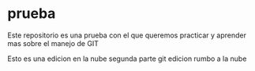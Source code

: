 # prueba 
Este repositorio es una prueba con el que queremos practicar y aprender mas sobre el manejo de GIT

Esto es una edicion en la nube segunda parte
git edicion rumbo a la nube